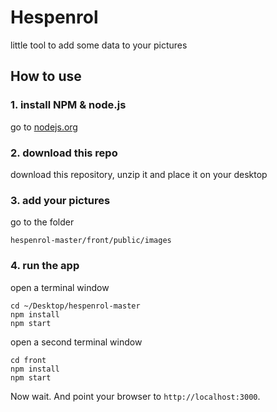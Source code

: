 
# Hespenrol

little tool to add some data to your pictures

## How to use

### 1. install NPM & node.js

go to 
[nodejs.org](https://nodejs.org/en/)

### 2. download this repo
download this repository, unzip it and place it on your desktop

### 3. add your pictures
go to the folder 

```
hespenrol-master/front/public/images
```

### 4. run the app
open a terminal window

```
cd ~/Desktop/hespenrol-master
npm install
npm start
````
open a second terminal window
```
cd front
npm install
npm start
```

Now wait. And point your browser to `http://localhost:3000`.


